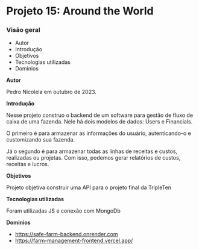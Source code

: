 # Projeto 15: Around the World

### Visão geral

- Autor
- Introdução
- Objetivos
- Tecnologias utilizadas
- Dominios

**Autor**

Pedro Nicolela em outubro de 2023.

**Introdução**

Nesse projeto construo o backend de um software para gestão de fluxo de caixa de uma fazenda. Nele há dois modelos de dados: Users e Financials.

O primeiro é para armazenar as informações do usuário, autenticando-o e customizando sua fazenda.

Já o segundo é para armazenar todas as linhas de receitas e custos, realizadas ou projetas. Com isso, podemos gerar relatórios de custos, receitas e lucros.

**Objetivos**

Projeto objetiva construir uma API para o projeto final da TripleTen

**Tecnologias utilizadas**

Foram utilizadas JS e conexão com MongoDb

**Dominios**

- https://safe-farm-backend.onrender.com
- https://farm-management-frontend.vercel.app/
